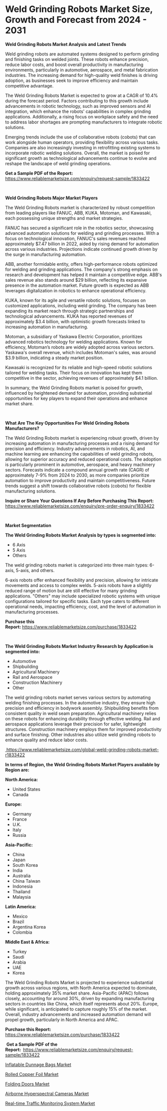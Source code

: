 <p><h1>Weld Grinding Robots Market Size, Growth and Forecast from 2024 - 2031</h1></p><p><strong>Weld Grinding Robots Market Analysis and Latest Trends</strong></p>
<p><p>Weld grinding robots are automated systems designed to perform grinding and finishing tasks on welded joints. These robots enhance precision, reduce labor costs, and boost overall productivity in manufacturing environments, particularly in automotive, aerospace, and metal fabrication industries. The increasing demand for high-quality weld finishes is driving adoption, as businesses seek to improve efficiency and maintain competitive advantage.</p><p>The Weld Grinding Robots Market is expected to grow at a CAGR of 10.4% during the forecast period. Factors contributing to this growth include advancements in robotic technology, such as improved sensors and AI integration, which enhance the robots' capabilities in complex grinding applications. Additionally, a rising focus on workplace safety and the need to address labor shortages are prompting manufacturers to integrate robotic solutions. </p><p>Emerging trends include the use of collaborative robots (cobots) that can work alongside human operators, providing flexibility across various tasks. Companies are also increasingly investing in retrofitting existing systems to incorporate robotic welding solutions. Overall, the market is poised for significant growth as technological advancements continue to evolve and reshape the landscape of weld grinding operations.</p></p>
<p><strong>Get a Sample PDF of the Report:&nbsp;</strong> <a href="https://www.reliablemarketsize.com/enquiry/request-sample/1833422?utm_campaign=1173&utm_medium=2&utm_source=Github&utm_content=ia&utm_term=17102024&utm_id=weld-grinding-robots">https://www.reliablemarketsize.com/enquiry/request-sample/1833422</a></p>
<p>&nbsp;</p>
<p><strong>Weld Grinding Robots Major Market Players</strong></p>
<p><p>The Weld Grinding Robots market is characterized by robust competition from leading players like FANUC, ABB, KUKA, Motoman, and Kawasaki, each possessing unique strengths and market strategies. </p><p>FANUC has secured a significant role in the robotics sector, showcasing advanced automation solutions for welding and grinding processes. With a focus on technological innovation, FANUC's sales revenues reached approximately $7.47 billion in 2022, aided by rising demand for automation across various industries. Projections indicate continued growth driven by the surge in manufacturing automation.</p><p>ABB, another formidable entity, offers high-performance robots optimized for welding and grinding applications. The company's strong emphasis on research and development has helped it maintain a competitive edge. ABB's sales revenue also stands around $29 billion, reflecting its expansive presence in the automation market. Future growth is expected as ABB leverages digitalization in robotics to enhance operational efficiency.</p><p>KUKA, known for its agile and versatile robotic solutions, focuses on customized applications, including weld grinding. The company has been expanding its market reach through strategic partnerships and technological advancements. KUKA has reported revenues of approximately $3.4 billion, with optimistic growth forecasts linked to increasing automation in manufacturing.</p><p>Motoman, a subsidiary of Yaskawa Electric Corporation, prioritizes advanced robotics technology for welding applications. Known for efficiency, Motoman’s robots are widely adopted across various sectors. Yaskawa's overall revenue, which includes Motoman's sales, was around $3.9 billion, indicating a steady market position.</p><p>Kawasaki is recognized for its reliable and high-speed robotic solutions tailored for welding tasks. Their focus on innovation has kept them competitive in the sector, achieving revenues of approximately $4.1 billion.</p><p>In summary, the Weld Grinding Robots market is poised for growth, influenced by heightened demand for automation, providing substantial opportunities for key players to expand their operations and enhance market share.</p></p>
<p>&nbsp;</p>
<p><strong>What Are The Key Opportunities For Weld Grinding Robots Manufacturers?</strong></p>
<p><p>The Weld Grinding Robots market is experiencing robust growth, driven by increasing automation in manufacturing processes and a rising demand for precision and efficiency. Industry advancements in robotics, AI, and machine learning are enhancing the capabilities of weld grinding robots, allowing for superior accuracy and reduced operational costs. The adoption is particularly prominent in automotive, aerospace, and heavy machinery sectors. Forecasts indicate a compound annual growth rate (CAGR) of approximately 7-9% from 2024 to 2030, as more companies prioritize automation to improve productivity and maintain competitiveness. Future trends suggest a shift towards collaborative robots (cobots) for flexible manufacturing solutions.</p></p>
<p><strong>Inquire or Share Your Questions If Any Before Purchasing This Report:</strong> <a href="https://www.reliablemarketsize.com/enquiry/pre-order-enquiry/1833422?utm_campaign=1173&utm_medium=2&utm_source=Github&utm_content=ia&utm_term=17102024&utm_id=weld-grinding-robots">https://www.reliablemarketsize.com/enquiry/pre-order-enquiry/1833422</a></p>
<p>&nbsp;</p>
<p><strong>Market Segmentation</strong></p>
<p><strong>The Weld Grinding Robots Market Analysis by types is segmented into:</strong></p>
<p><ul><li>6 Axis</li><li>5 Axis</li><li>Others</li></ul></p>
<p><p>The weld grinding robots market is categorized into three main types: 6-axis, 5-axis, and others. </p><p>6-axis robots offer enhanced flexibility and precision, allowing for intricate movements and access to complex welds. 5-axis robots have a slightly reduced range of motion but are still effective for many grinding applications. "Others" may include specialized robotic systems with unique configurations tailored for specific tasks. Each type caters to different operational needs, impacting efficiency, cost, and the level of automation in manufacturing processes.</p></p>
<p><strong>Purchase this Report:&nbsp;</strong><a href="https://www.reliablemarketsize.com/purchase/1833422?utm_campaign=1173&utm_medium=2&utm_source=Github&utm_content=ia&utm_term=17102024&utm_id=weld-grinding-robots">https://www.reliablemarketsize.com/purchase/1833422</a></p>
<p>&nbsp;</p>
<p><strong>The Weld Grinding Robots Market Industry Research by Application is segmented into:</strong></p>
<p><ul><li>Automotive</li><li>Shipbuilding</li><li>Agricultural Machinery</li><li>Rail and Aerospace</li><li>Construction Machinery</li><li>Other</li></ul></p>
<p><p>The weld grinding robots market serves various sectors by automating welding finishing processes. In the automotive industry, they ensure high precision and efficiency in bodywork assembly. Shipbuilding benefits from consistent quality in weld seam preparation. Agricultural machinery relies on these robots for enhancing durability through effective welding. Rail and aerospace applications leverage their precision for safer, lightweight structures. Construction machinery employs them for improved productivity and surface finishing. Other industries also utilize weld grinding robots to enhance quality and reduce labor costs.</p></p>
<p><a href="https://www.reliablemarketsize.com/global-weld-grinding-robots-market-r1833422?utm_campaign=1173&utm_medium=2&utm_source=Github&utm_content=ia&utm_term=17102024&utm_id=weld-grinding-robots">&nbsp;https://www.reliablemarketsize.com/global-weld-grinding-robots-market-r1833422</a></p>
<p><strong>In terms of Region, the Weld Grinding Robots Market Players available by Region are:</strong></p>
<p>
    <p> <strong> North America: </strong>
        <ul>
            <li>United States</li>
            <li>Canada</li>
        </ul>
        </p> 
    <p> <strong> Europe: </strong>
        <ul>
            <li>Germany</li>
            <li>France</li>
            <li>U.K.</li>
            <li>Italy</li>
            <li>Russia</li>
        </ul>
        </p> 
    <p> <strong> Asia-Pacific: </strong>
        <ul>
            <li>China</li>
            <li>Japan</li>
            <li>South Korea</li>
            <li>India</li>
            <li>Australia</li>
            <li>China Taiwan</li>
            <li>Indonesia</li>
            <li>Thailand</li>
            <li>Malaysia</li>
        </ul>
        </p> 
    <p> <strong> Latin America: </strong>
        <ul>
            <li>Mexico</li>
            <li>Brazil</li>
            <li>Argentina Korea</li>
            <li>Colombia</li>
        </ul>
        </p> 
    <p> <strong> Middle East & Africa: </strong>
        <ul>
            <li>Turkey</li>
            <li>Saudi</li>
            <li>Arabia</li>
            <li>UAE</li>
            <li>Korea</li>
        </ul>
    </p>
    </p>
<p><p>The Weld Grinding Robots Market is projected to experience substantial growth across various regions, with North America expected to dominate, holding approximately 35% market share. Asia-Pacific (APAC) follows closely, accounting for around 30%, driven by expanding manufacturing sectors in countries like China, which itself represents about 20%. Europe, while significant, is anticipated to capture roughly 15% of the market. Overall, industry advancements and increased automation demand will propel growth, particularly in North America and APAC.</p></p>
<p><strong>Purchase this Report: </strong><a href="https://www.reliablemarketsize.com/purchase/1833422?utm_campaign=1173&utm_medium=2&utm_source=Github&utm_content=ia&utm_term=17102024&utm_id=weld-grinding-robots">https://www.reliablemarketsize.com/purchase/1833422</a></p>
<p>&nbsp;<strong>Get a Sample PDF of the Report:&nbsp;&nbsp;</strong><a href="https://www.reliablemarketsize.com/enquiry/request-sample/1833422?utm_campaign=1173&utm_medium=2&utm_source=Github&utm_content=ia&utm_term=17102024&utm_id=weld-grinding-robots">https://www.reliablemarketsize.com/enquiry/request-sample/1833422</a></p>
<p><strong></strong></p>
<p><p><a href="https://www.linkedin.com/pulse/navigating-global-inflatable-dunnage-bags-market-from-trends-ielef?utm_campaign=1173&utm_medium=2&utm_source=Github&utm_content=ia&utm_term=17102024&utm_id=weld-grinding-robots">Inflatable Dunnage Bags Market</a></p><p><a href="https://www.linkedin.com/pulse/rolled-copper-foil-market-segmentation-in-depth-analysis-fpc-6ajsf?utm_campaign=1173&utm_medium=2&utm_source=Github&utm_content=ia&utm_term=17102024&utm_id=weld-grinding-robots">Rolled Copper Foil Market</a></p><p><a href="https://www.linkedin.com/pulse/folding-doors-revenue-growth-report-2024-2031-seeresearch-vlqzf?utm_campaign=1173&utm_medium=2&utm_source=Github&utm_content=ia&utm_term=17102024&utm_id=weld-grinding-robots">Folding Doors Market</a></p><p><a href="https://github.com/lyndi2n3hdalbey/Market-Research-Report-List-1/blob/main/airborne-hyperspectral-cameras-market.md?utm_campaign=1173&utm_medium=2&utm_source=Github&utm_content=ia&utm_term=17102024&utm_id=weld-grinding-robots">Airborne Hyperspectral Cameras Market</a></p><p><a href="https://github.com/dongailes86c/Market-Research-Report-List-1/blob/main/real-time-traffic-monitoring-system-market.md?utm_campaign=1173&utm_medium=2&utm_source=Github&utm_content=ia&utm_term=17102024&utm_id=weld-grinding-robots">Real-time Traffic Monitoring System Market</a></p></p>